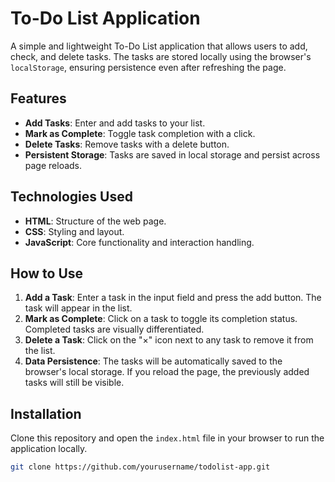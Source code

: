 # To-Do List Application

A simple and lightweight To-Do List application that allows users to add, check, and delete tasks. The tasks are stored locally using the browser's `localStorage`, ensuring persistence even after refreshing the page.

## Features

- **Add Tasks**: Enter and add tasks to your list.
- **Mark as Complete**: Toggle task completion with a click.
- **Delete Tasks**: Remove tasks with a delete button.
- **Persistent Storage**: Tasks are saved in local storage and persist across page reloads.

## Technologies Used

- **HTML**: Structure of the web page.
- **CSS**: Styling and layout.
- **JavaScript**: Core functionality and interaction handling.

## How to Use

1. **Add a Task**: Enter a task in the input field and press the add button. The task will appear in the list.
2. **Mark as Complete**: Click on a task to toggle its completion status. Completed tasks are visually differentiated.
3. **Delete a Task**: Click on the "×" icon next to any task to remove it from the list.
4. **Data Persistence**: The tasks will be automatically saved to the browser's local storage. If you reload the page, the previously added tasks will still be visible.

## Installation

Clone this repository and open the `index.html` file in your browser to run the application locally.

```bash
git clone https://github.com/yourusername/todolist-app.git
